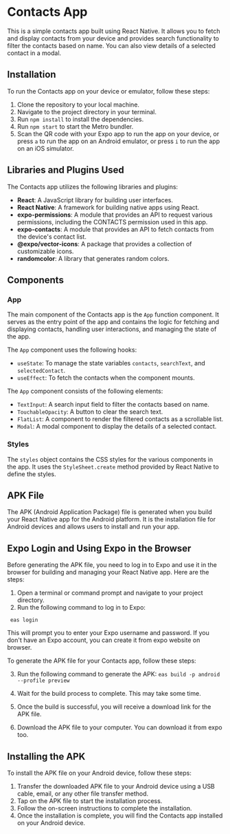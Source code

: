 # Contacts App

This is a simple contacts app built using React Native. It allows you to fetch and display contacts from your device and provides search functionality to filter the contacts based on name. You can also view details of a selected contact in a modal.

## Installation

To run the Contacts app on your device or emulator, follow these steps:

1. Clone the repository to your local machine.
2. Navigate to the project directory in your terminal.
3. Run `npm install` to install the dependencies.
4. Run `npm start` to start the Metro bundler.
5. Scan the QR code with your Expo app to run the app on your device, or press `a` to run the app on an Android emulator, or press `i` to run the app on an iOS simulator.

## Libraries and Plugins Used

The Contacts app utilizes the following libraries and plugins:

- **React**: A JavaScript library for building user interfaces.
- **React Native**: A framework for building native apps using React.
- **expo-permissions**: A module that provides an API to request various permissions, including the CONTACTS permission used in this app.
- **expo-contacts**: A module that provides an API to fetch contacts from the device's contact list.
- **@expo/vector-icons**: A package that provides a collection of customizable icons.
- **randomcolor**: A library that generates random colors.

## Components

### App

The main component of the Contacts app is the `App` function component. It serves as the entry point of the app and contains the logic for fetching and displaying contacts, handling user interactions, and managing the state of the app.

The `App` component uses the following hooks:

- `useState`: To manage the state variables `contacts`, `searchText`, and `selectedContact`.
- `useEffect`: To fetch the contacts when the component mounts.

The `App` component consists of the following elements:

- `TextInput`: A search input field to filter the contacts based on name.
- `TouchableOpacity`: A button to clear the search text.
- `FlatList`: A component to render the filtered contacts as a scrollable list.
- `Modal`: A modal component to display the details of a selected contact.

### Styles

The `styles` object contains the CSS styles for the various components in the app. It uses the `StyleSheet.create` method provided by React Native to define the styles.

## APK File

The APK (Android Application Package) file is generated when you build your React Native app for the Android platform. It is the installation file for Android devices and allows users to install and run your app.

## Expo Login and Using Expo in the Browser

Before generating the APK file, you need to log in to Expo and use it in the browser for building and managing your React Native app. Here are the steps:

1. Open a terminal or command prompt and navigate to your project directory.
2. Run the following command to log in to Expo:

` eas login`

This will prompt you to enter your Expo username and password. If you don't have an Expo account, you can create it from expo website on browser.

To generate the APK file for your Contacts app, follow these steps:

3. Run the following command to generate the APK:
   `eas build -p android --profile preview`

4. Wait for the build process to complete. This may take some time.
5. Once the build is successful, you will receive a download link for the APK file.
6. Download the APK file to your computer. You can download it from expo too.

## Installing the APK

To install the APK file on your Android device, follow these steps:

1. Transfer the downloaded APK file to your Android device using a USB cable, email, or any other file transfer method.
2. Tap on the APK file to start the installation process.
3. Follow the on-screen instructions to complete the installation.
4. Once the installation is complete, you will find the Contacts app installed on your Android device.
